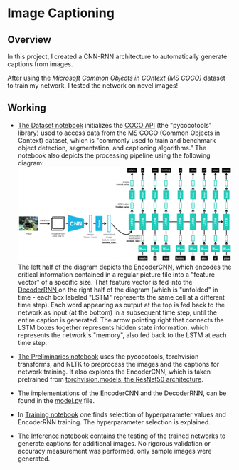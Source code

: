 # Image Captioning

## Overview
In this project, I created a CNN-RNN architecture to automatically generate captions from images.

After using the *Microsoft Common Objects in COntext (MS COCO)* dataset to train my network, I tested the network on novel images!

## Working

- [The Dataset notebook](0_Dataset.ipynb) initializes the [COCO API](https://github.com/cocodataset/cocoapi) (the "pycocotools" library) used to access data from the MS COCO (Common Objects in Context) dataset, which is "commonly used to train and benchmark object detection, segmentation, and captioning algorithms." The notebook also depicts the processing pipeline using the following diagram: <br> ![foo](images/encoder-decoder.png) <br>
The left half of the diagram depicts the <a href="https://github.com/zainmujahid/Udacity---Computer-Vision-NanoDegree/blob/master/02%20-%20Image%20Captioning/images/encoder.png">EncoderCNN</a>, which encodes the critical information contained in a regular picture file into a "feature vector" of a specific size. That feature vector is fed into the <a href="https://github.com/zainmujahid/Udacity---Computer-Vision-NanoDegree/blob/master/02%20-%20Image%20Captioning/images/decoder.png"> DecoderRNN </a> on the right half of the diagram (which is "unfolded" in time - each box labeled "LSTM" represents the same cell at a different time step). Each word appearing as output at the top is fed back to the network as input (at the bottom) in a subsequent time step, until the entire caption is generated. The arrow pointing right that connects the LSTM boxes together represents hidden state information, which represents the network's "memory", also fed back to the LSTM at each time step.

- [The Preliminaries notebook](1_Preliminaries.ipynb) uses the pycocotools, torchvision transforms, and NLTK to preprocess the images and the captions for network training. It also explores the EncoderCNN, which is taken pretrained from [torchvision.models, the ResNet50 architecture](https://pytorch.org/docs/master/torchvision/models.html#id3).

- The implementations of the EncoderCNN and the DecoderRNN, can be found in the [model.py](model.py) file.

- In [Training notebook](2_Training.ipynb) one finds selection of hyperparameter values and EncoderRNN training. The hyperparameter selection is explained.

- [The Inference notebook](3_Inference.ipynb) contains the testing of the trained networks to generate captions for additional images. No rigorous validation or accuracy measurement was performed, only sample images were generated.

